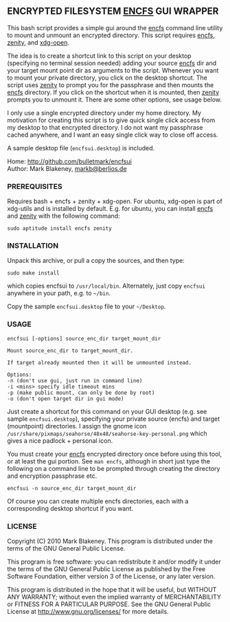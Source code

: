 ## ENCRYPTED FILESYSTEM [ENCFS](http://www.arg0.net/encfs) GUI WRAPPER

This bash script provides a simple gui around the
[encfs](http://www.arg0.net/encfs) command line utility to mount
and unmount an encrypted directory. This script requires
[encfs](http://www.arg0.net/encfs),
[zenity](http://live.gnome.org/Zenity), and
[xdg-open](http://portland.freedesktop.org/wiki/).

The idea is to create a shortcut link to this script on your desktop
(specifying no terminal session needed) adding your source
[encfs](http://www.arg0.net/encfs) dir and your target mount
point dir as arguments to the script. Whenever you want to mount your
private directory, you click on the desktop shortcut. The script uses
[zenity](http://live.gnome.org/Zenity) to prompt you for the passphrase
and then mounts the [encfs](http://www.arg0.net/encfs) directory.
If you click on the shortcut when it is mounted, then
[zenity](http://live.gnome.org/Zenity) prompts you to unmount it. There
are some other options, see usage below.

I only use a single encrypted directory under my home directory. My
motivation for creating this script is to give quick single click access
from my desktop to that encrypted directory. I do not want my passphrase
cached anywhere, and I want an easy single click way to close off access.

A sample desktop file (`encfsui.desktop`) is included.

Home: <http://github.com/bulletmark/encfsui>  
Author: Mark Blakeney, <markb@berlios.de>

### PREREQUISITES

Requires bash + encfs + zenity + xdg-open. For ubuntu, xdg-open is part
of xdg-utils and is installed by default. E.g. for ubuntu, you can
install [encfs](http://www.arg0.net/encfs) and
[zenity](http://live.gnome.org/Zenity) with the following command:

    sudo aptitude install encfs zenity

### INSTALLATION

Unpack this archive, or pull a copy the sources, and then type:

    sudo make install

which copies encfsui to `/usr/local/bin`. Alternately, just copy
`encfsui` anywhere in your path, e.g. to `~/bin`.

Copy the sample `encfsui.desktop` file to your `~/Desktop`.

### USAGE

    encfsui [-options] source_enc_dir target_mount_dir

    Mount source_enc_dir to target_mount_dir.

    If target already mounted then it will be unmounted instead.

    Options:
    -n (don't use gui, just run in command line)
    -i <mins> specify idle timeout mins
    -p (make public mount, can only be done by root)
    -o (don't open target dir in gui mode)

Just create a shortcut for this command on your GUI desktop (e.g. see
sample `encfsui.desktop`), specifying your private source (encfs) and
target (mountpoint) directories. I assign the gnome icon
`/usr/share/pixmaps/seahorse/48x48/seahorse-key-personal.png` which
gives a nice padlock + personal icon.

You must create your [encfs](http://www.arg0.net/encfs) encrypted
directory once before using this tool, or at least the gui portion. See
`man encfs`, although in short just type the following on a command line
to be prompted through creating the directory and encryption passphrase
etc.

    encfsui -n source_enc_dir target_mount_dir

Of course you can create multiple encfs directories, each with a
corresponding desktop shortcut if you want.

### LICENSE

Copyright (C) 2010 Mark Blakeney. This program is distributed under the
terms of the GNU General Public License.

This program is free software: you can redistribute it and/or modify it
under the terms of the GNU General Public License as published by the
Free Software Foundation, either version 3 of the License, or any later
version.

This program is distributed in the hope that it will be useful, but
WITHOUT ANY WARRANTY; without even the implied warranty of
MERCHANTABILITY or FITNESS FOR A PARTICULAR PURPOSE. See the GNU General
Public License at <http://www.gnu.org/licenses/> for more details.
